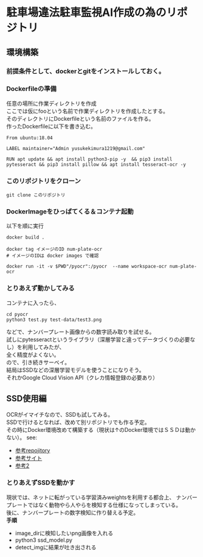 # 駐車場違法駐車監視AI作成の為のリポジトリ

## 環境構築

### 前提条件として、dockerとgitをインストールしておく。

### Dockerfileの準備
任意の場所に作業ディレクトリを作成  
ここでは仮にfooという名前で作業ディレクトリを作成したとする。  
そのディレクトリにDockerfileという名前のファイルを作る。  
作ったDockerfileに以下を書き込む。

```
From ubuntu:18.04

LABEL maintainer="Admin yusukekimura1219@gmail.com"

RUN apt update && apt install python3-pip -y  && pip3 install pytesseract && pip3 install pillow && apt install tesseract-ocr -y
```

### このリポジトリをクローン
```
git clone このリポジトリ
```

### DockerImageをひっぱてくる＆コンテナ起動

以下を順に実行  

```
docker build .

docker tag イメージのID num-plate-ocr
# イメージのIDは docker images で確認

docker run -it -v $PWD"/pyocr":/pyocr  --name workspace-ocr num-plate-ocr
```

### とりあえず動かしてみる

コンテナに入ったら、
```
cd pyocr
python3 test.py test-data/test3.png
```

などで、ナンバープレート画像からの数字読み取りを試せる。  
試しにpytesseractというライブラリ（深層学習と違ってデータづくりの必要なし）を利用してみたが、  
全く精度がよくない。  
ので、引き続きサーベイ。  
結局はSSDなどの深層学習モデルを使うことになりそう。  
それかGoogle Cloud Vision API（クレカ情報登録の必要あり）

## SSD使用編

OCRがイマイチなので、SSDも試してみる。  
SSDで行けるとなれば、改めて別リポジトリでも作る予定。  
その時にDocker環境改めて構築する（現状は↑のDocker環境ではＳＳＤは動かない）。
see:
- [参考repojitory](https://github.com/miyamotok0105/pytorch_handbook/tree/master/chapter7)
- [参考サイト](http://cedro3.com/ai/pytorch-ssd/)
- [参考2](http://cedro3.com/ai/pytorch-ssd-bccd/)

### とりあえずSSDを動かす
現状では、ネットに転がっている学習済みweightsを利用する都合上、
ナンバープレートではなく動物やら人やらを検知する仕様になってしまっている。  
後に、ナンバープレートの数字検知に作り替える予定。  
**手順**

- image_dirに検知したいpng画像を入れる
- python3 ssd_model.py
- detect_imgに結果が吐き出される
